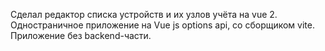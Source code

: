 Сделал редактор списка устройств и их узлов учёта на vue 2.
Одностраничное приложение на Vue js options api, со сборщиком vite. Приложение без backend-части.